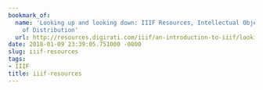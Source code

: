 ```yaml
---
bookmark_of:
  name: 'Looking up and looking down: IIIF Resources, Intellectual Objects, and Units
    of Distribution'
  url: http://resources.digirati.com/iiif/an-introduction-to-iiif/looking-up-and-down.html
date: 2018-01-09 23:39:05.751000 -0800
slug: iiif-resources
tags:
- IIIF
title: iiif-resources
---
```

